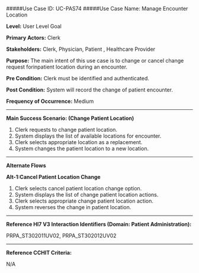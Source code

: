 #####Use Case ID: UC-PAS74
#####Use Case Name: Manage Encounter Location

**Level:**                     User Level Goal

**Primary Actors:**            Clerk

**Stakeholders:**              Clerk, Physician, Patient , Healthcare Provider

**Purpose:**                   The main intent of this use case is to change or cancel change request forinpatient location during an encounter.

**Pre Condition:**             Clerk must be identified and authenticated. 

**Post Condition:**            System will record the change of patient encounter.

**Frequency of Occurrence:**   Medium
__________________________________________________________
**Main Success Scenario: (Change Patient Location)**

1. Clerk requests to change patient location.
2. System displays the list of available locations for encounter.
3. Clerk selects appropriate location as a replacement.
4. System changes the patient location to a new location.

_______________________________________________________________________________
**Alternate Flows** 

**Alt-1:Cancel Patient Location Change**

1. Clerk selects cancel patient location change option.
2. System displays the list of change patient location actions.
3. Clerk selects appropriate change patient location action.
4. System reverses the change in patient location.

________________________________________________________________________
**Reference Hl7 V3 Interaction Identifiers (Domain: Patient Administration):**

PRPA_ST302011UV02, PRPA_ST302012UV02
_______________________________________________________________
**Reference CCHIT Criteria:**

N/A
